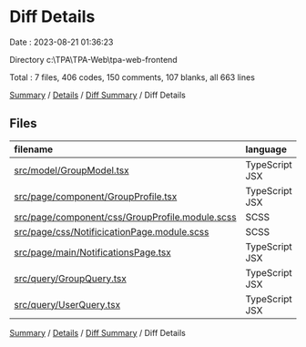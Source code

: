 # Diff Details

Date : 2023-08-21 01:36:23

Directory c:\\TPA\\TPA-Web\\tpa-web-frontend

Total : 7 files,  406 codes, 150 comments, 107 blanks, all 663 lines

[Summary](results.md) / [Details](details.md) / [Diff Summary](diff.md) / Diff Details

## Files
| filename | language | code | comment | blank | total |
| :--- | :--- | ---: | ---: | ---: | ---: |
| [src/model/GroupModel.tsx](/src/model/GroupModel.tsx) | TypeScript JSX | -1 | 0 | 0 | -1 |
| [src/page/component/GroupProfile.tsx](/src/page/component/GroupProfile.tsx) | TypeScript JSX | 91 | 148 | 20 | 259 |
| [src/page/component/css/GroupProfile.module.scss](/src/page/component/css/GroupProfile.module.scss) | SCSS | 215 | 2 | 58 | 275 |
| [src/page/css/NotificicationPage.module.scss](/src/page/css/NotificicationPage.module.scss) | SCSS | 44 | 0 | 16 | 60 |
| [src/page/main/NotificationsPage.tsx](/src/page/main/NotificationsPage.tsx) | TypeScript JSX | 54 | 0 | 10 | 64 |
| [src/query/GroupQuery.tsx](/src/query/GroupQuery.tsx) | TypeScript JSX | -12 | 0 | 1 | -11 |
| [src/query/UserQuery.tsx](/src/query/UserQuery.tsx) | TypeScript JSX | 15 | 0 | 2 | 17 |

[Summary](results.md) / [Details](details.md) / [Diff Summary](diff.md) / Diff Details